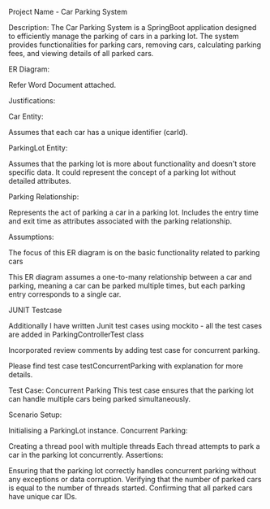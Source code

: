Project Name - Car Parking  System

Description:
The Car Parking  System is a  SpringBoot application  designed to efficiently manage the parking of cars in a parking lot. The system provides functionalities for parking cars, removing cars, calculating parking fees, and viewing details of all parked cars.

ER Diagram:

Refer Word Document attached.

Justifications:

Car Entity:

Assumes that each car has a unique identifier (carId).

ParkingLot Entity:

Assumes that the parking lot is more about functionality and doesn't store specific data. It could represent the concept of a parking lot without detailed attributes.

Parking Relationship:

Represents the act of parking a car in a parking lot.
Includes the entry time and exit time as attributes associated with the parking relationship.

Assumptions:

The focus of this ER diagram is on the basic functionality related to parking cars

This ER diagram assumes a one-to-many relationship between a car and parking, meaning a car can be parked multiple times, but each parking entry corresponds to a single car.

JUNIT Testcase 

Additionally I have written Junit test cases using mockito - all the test cases are added in ParkingControllerTest class

Incorporated review comments by adding test case for concurrent parking. 

Please find test case testConcurrentParking with explanation for more details.


Test Case: Concurrent Parking
This test case ensures that the parking lot can handle multiple cars being parked simultaneously.

Scenario
Setup:

Initialising a ParkingLot instance.
Concurrent Parking:

Creating a thread pool with multiple threads 
Each thread attempts to park a car in the parking lot concurrently.
Assertions:

Ensuring that the parking lot correctly handles concurrent parking without any exceptions or data corruption.
Verifying that the number of parked cars is equal to the number of threads started.
Confirming that all parked cars have unique car IDs.
